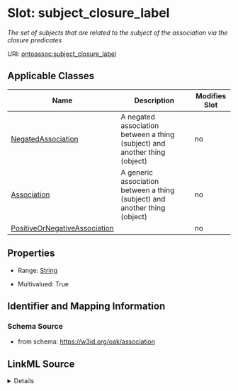 

# Slot: subject_closure_label


_The set of subjects that are related to the subject of the association via the closure predicates_



URI: [ontoassoc:subject_closure_label](https://w3id.org/oak/association/subject_closure_label)



<!-- no inheritance hierarchy -->





## Applicable Classes

| Name | Description | Modifies Slot |
| --- | --- | --- |
| [NegatedAssociation](NegatedAssociation.md) | A negated association between a thing (subject) and another thing (object) |  no  |
| [Association](Association.md) | A generic association between a thing (subject) and another thing (object) |  no  |
| [PositiveOrNegativeAssociation](PositiveOrNegativeAssociation.md) |  |  no  |







## Properties

* Range: [String](String.md)

* Multivalued: True





## Identifier and Mapping Information







### Schema Source


* from schema: https://w3id.org/oak/association




## LinkML Source

<details>
```yaml
name: subject_closure_label
description: The set of subjects that are related to the subject of the association
  via the closure predicates
from_schema: https://w3id.org/oak/association
rank: 1000
multivalued: true
alias: subject_closure_label
domain_of:
- PositiveOrNegativeAssociation
range: string

```
</details>
